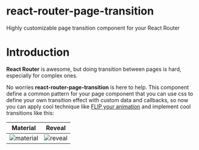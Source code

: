 # react-router-page-transition
Highly customizable page transition component for your React Router

# Introduction

**React Router** is awesome, but doing transition between pages is hard, especially for complex ones.

No worries **react-router-page-transition** is here to help. This component define a common pattern for your
page component that you can use css to define your own transition effect with custom data and callbacks, so now you can apply cool technique like [FLIP your animation](https://aerotwist.com/blog/flip-your-animations/) and implement cool transitions like this:

|Material|Reveal|
|--------|------|
|![material](https://cloud.githubusercontent.com/assets/4214509/16781947/aa83ca34-48a7-11e6-8c93-dfdd794d7a28.gif) | ![reveal](https://cloud.githubusercontent.com/assets/4214509/16783423/1c58b880-48ae-11e6-97fb-5e92a7da1b40.gif)|

